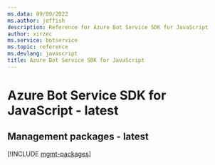 ```yaml
---
ms.data: 09/09/2022
ms.author: jeffish
description: Reference for Azure Bot Service SDK for JavaScript
author: xirzec
ms.service: botservice
ms.topic: reference
ms.devlang: javascript
title: Azure Bot Service SDK for JavaScript
---
```

# Azure Bot Service SDK for JavaScript - latest

## Management packages - latest
[!INCLUDE [mgmt-packages](bot-service-mgmt-index.md)]